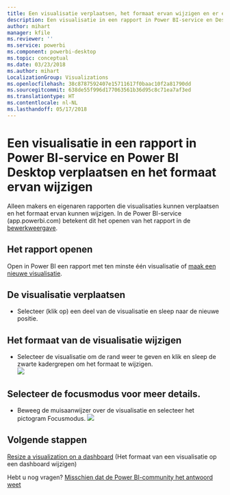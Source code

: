```yaml
---
title: Een visualisatie verplaatsen, het formaat ervan wijzigen en er een pop-out van maken
description: Een visualisatie in een rapport in Power BI-service en Desktop verplaatsen en het formaat ervan wijzigen
author: mihart
manager: kfile
ms.reviewer: ''
ms.service: powerbi
ms.component: powerbi-desktop
ms.topic: conceptual
ms.date: 03/23/2018
ms.author: mihart
LocalizationGroup: Visualizations
ms.openlocfilehash: 38c8787592407e15711617f0baac10f2a81790dd
ms.sourcegitcommit: 638de55f996d177063561b36d95c8c71ea7af3ed
ms.translationtype: HT
ms.contentlocale: nl-NL
ms.lasthandoff: 05/17/2018
---
```

# <a name="move-and-resize-a-visualization-in-a-report-in-power-bi-service-and-power-bi-desktop"></a>Een visualisatie in een rapport in Power BI-service en Power BI Desktop verplaatsen en het formaat ervan wijzigen
Alleen makers en eigenaren rapporten die visualisaties kunnen verplaatsen en het formaat ervan kunnen wijzigen. In de Power BI-service (app.powerbi.com) betekent dit het openen van het rapport in de [bewerkweergave](service-reading-view-and-editing-view.md).

## <a name="open-the-report"></a>Het rapport openen
Open in Power BI een rapport met ten minste één visualisatie of [maak een nieuwe visualisatie](power-bi-report-add-visualizations-i.md). 

## <a name="move-the-visualization"></a>De visualisatie verplaatsen
* Selecteer (klik op) een deel van de visualisatie en sleep naar de nieuwe positie.

## <a name="resize-the-visualization"></a>Het formaat van de visualisatie wijzigen
* Selecteer de visualisatie om de rand weer te geven en klik en sleep de zwarte kadergrepen om het formaat te wijzigen.  
  ![](media/power-bi-visualization-move-and-resize/untitled.gif)

## <a name="select-focus-mode-to-see-more-detail"></a>Selecteer de focusmodus voor meer details.
* Beweeg de muisaanwijzer over de visualisatie en selecteer het pictogram Focusmodus.
  ![](media/power-bi-visualization-move-and-resize/pbi_popouticon.jpg)

## <a name="next-steps"></a>Volgende stappen
[Resize a visualization on a dashboard](service-dashboard-edit-tile.md) (Het formaat van een visualisatie op een dashboard wijzigen)  

Hebt u nog vragen? [Misschien dat de Power BI-community het antwoord weet](http://community.powerbi.com/)